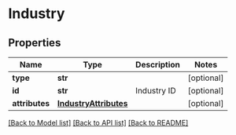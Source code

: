 # Industry

## Properties
Name | Type | Description | Notes
------------ | ------------- | ------------- | -------------
**type** | **str** |  | [optional] 
**id** | **str** | Industry ID | [optional] 
**attributes** | [**IndustryAttributes**](IndustryAttributes.md) |  | [optional] 

[[Back to Model list]](../README.md#documentation-for-models) [[Back to API list]](../README.md#documentation-for-api-endpoints) [[Back to README]](../README.md)


